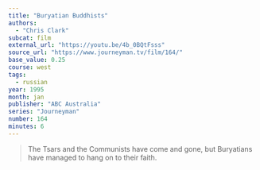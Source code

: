 ```yaml
---
title: "Buryatian Buddhists"
authors:
  - "Chris Clark"
subcat: film
external_url: "https://youtu.be/4b_0BQtFsss"
source_url: "https://www.journeyman.tv/film/164/"
base_value: 0.25
course: west
tags:
  - russian
year: 1995
month: jan
publisher: "ABC Australia"
series: "Journeyman"
number: 164
minutes: 6
---
```


> The Tsars and the Communists have come and gone, but Buryatians have managed to hang on to their faith.

